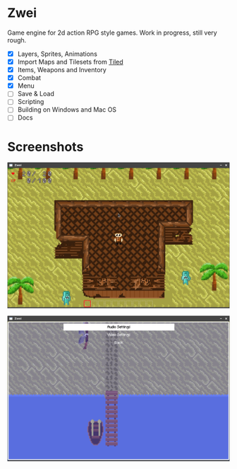 # Zwei

Game engine for 2d action RPG style games. Work in progress, still very rough.

- [x] Layers, Sprites, Animations
- [x] Import Maps and Tilesets from [Tiled](https://www.mapeditor.org/)
- [x] Items, Weapons and Inventory
- [x] Combat
- [x] Menu
- [ ] Save & Load 
- [ ] Scripting
- [ ] Building on Windows and Mac OS 
- [ ] Docs

# Screenshots

![Gameplay](./media/screenshot.png)

![Menu](./media/menu.png)
